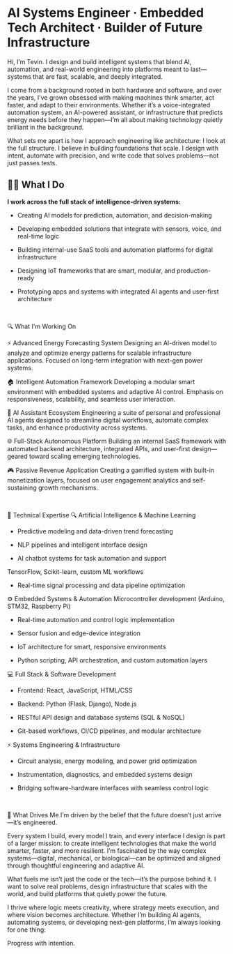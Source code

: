 #  AI Systems Engineer · Embedded Tech Architect · Builder of Future Infrastructure

Hi, I’m Tevin. I design and build intelligent systems that blend AI, automation, and real-world engineering into platforms meant to last—systems that are fast, scalable, and deeply integrated.

I come from a background rooted in both hardware and software, and over the years, I’ve grown obsessed with making machines think smarter, act faster, and adapt to their environments. Whether it’s a voice-integrated automation system, an AI-powered assistant, or infrastructure that predicts energy needs before they happen—I’m all about making technology quietly brilliant in the background.

What sets me apart is how I approach engineering like architecture: I look at the full structure. I believe in building foundations that scale. I design with intent, automate with precision, and write code that solves problems—not just passes tests.

## 👨‍💻 What I Do
<b>I work across the full stack of intelligence-driven systems:</b>

- Creating AI models for prediction, automation, and decision-making

- Developing embedded solutions that integrate with sensors, voice, and real-time logic

- Building internal-use SaaS tools and automation platforms for digital infrastructure

- Designing IoT frameworks that are smart, modular, and production-ready

- Prototyping apps and systems with integrated AI agents and user-first architecture

<br>

🔍 What I'm Working On

⚡ Advanced Energy Forecasting System
Designing an AI-driven model to analyze and optimize energy patterns for scalable infrastructure applications. Focused on long-term integration with next-gen power systems.

🏠 Intelligent Automation Framework
Developing a modular smart environment with embedded systems and adaptive AI control. Emphasis on responsiveness, scalability, and seamless user interaction.

🤖 AI Assistant Ecosystem
Engineering a suite of personal and professional AI agents designed to streamline digital workflows, automate complex tasks, and enhance productivity across systems.

🌐 Full-Stack Autonomous Platform
Building an internal SaaS framework with automated backend architecture, integrated APIs, and user-first design—geared toward scaling emerging technologies.

🎮 Passive Revenue Application
Creating a gamified system with built-in monetization layers, focused on user engagement analytics and self-sustaining growth mechanisms.


<br>

🧠 Technical Expertise
🔍 Artificial Intelligence & Machine Learning
- Predictive modeling and data-driven trend forecasting

- NLP pipelines and intelligent interface design

- AI chatbot systems for task automation and support

TensorFlow, Scikit-learn, custom ML workflows

- Real-time signal processing and data pipeline optimization

⚙️ Embedded Systems & Automation
Microcontroller development (Arduino, STM32, Raspberry Pi)

- Real-time automation and control logic implementation

- Sensor fusion and edge-device integration

- IoT architecture for smart, responsive environments

- Python scripting, API orchestration, and custom automation layers

💻 Full Stack & Software Development
- Frontend: React, JavaScript, HTML/CSS

- Backend: Python (Flask, Django), Node.js

- RESTful API design and database systems (SQL & NoSQL)

- Git-based workflows, CI/CD pipelines, and modular architecture

⚡ Systems Engineering & Infrastructure
- Circuit analysis, energy modeling, and power grid optimization

- Instrumentation, diagnostics, and embedded systems design

- Bridging software-hardware interfaces with seamless control logic

<br>

🌟 What Drives Me
I’m driven by the belief that the future doesn’t just arrive—it’s engineered.

Every system I build, every model I train, and every interface I design is part of a larger mission: to create intelligent technologies that make the world smarter, faster, and more resilient. I’m fascinated by the way complex systems—digital, mechanical, or biological—can be optimized and aligned through thoughtful engineering and adaptive AI.

What fuels me isn’t just the code or the tech—it’s the purpose behind it. I want to solve real problems, design infrastructure that scales with the world, and build platforms that quietly power the future.

I thrive where logic meets creativity, where strategy meets execution, and where vision becomes architecture. Whether I’m building AI agents, automating systems, or developing next-gen platforms, I’m always looking for one thing:

Progress with intention.
